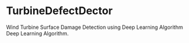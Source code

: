 # TurbineDefectDector
 Wind Turbine Surface Damage Detection using Deep Learning Algorithm
 Deep Learning Algorithm.

